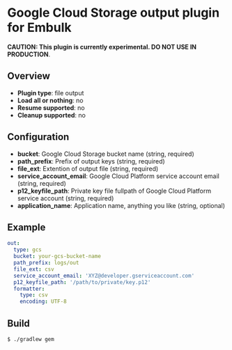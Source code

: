 # Google Cloud Storage output plugin for Embulk

**CAUTION: This plugin is currently experimental. DO NOT USE IN PRODUCTION**.

## Overview

* **Plugin type**: file output
* **Load all or nothing**: no
* **Resume supported**: no
* **Cleanup supported**: no

## Configuration

- **bucket**: Google Cloud Storage bucket name (string, required)
- **path_prefix**: Prefix of output keys (string, required)
- **file_ext**: Extention of output file (string, required)
- **service_account_email**: Google Cloud Platform service account email (string, required)
- **p12_keyfile_path**: Private key file fullpath of Google Cloud Platform service account (string, required)
- **application_name**: Application name, anything you like (string, optional)

## Example

```yaml
out:
  type: gcs
  bucket: your-gcs-bucket-name
  path_prefix: logs/out
  file_ext: csv
  service_account_email: 'XYZ@developer.gserviceaccount.com'
  p12_keyfile_path: '/path/to/private/key.p12'
  formatter:
    type: csv
    encoding: UTF-8
```

## Build

```
$ ./gradlew gem
```
